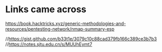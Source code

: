 # Links came across
https://book.hacktricks.xyz/generic-methodologies-and-resources/pentesting-network/nmap-summary-esp



//https://gist.github.com/b33t1e/3079c10c88cad379fb166c389ce3b7b3
//https://notes.sjtu.edu.cn/s/MUUhEymt7
